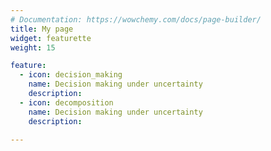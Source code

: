 ```yaml
---
# Documentation: https://wowchemy.com/docs/page-builder/
title: My page
widget: featurette 
weight: 15

feature:
  - icon: decision_making
    name: Decision making under uncertainty
    description:
  - icon: decomposition
    name: Decision making under uncertainty
    description: 

---
```

